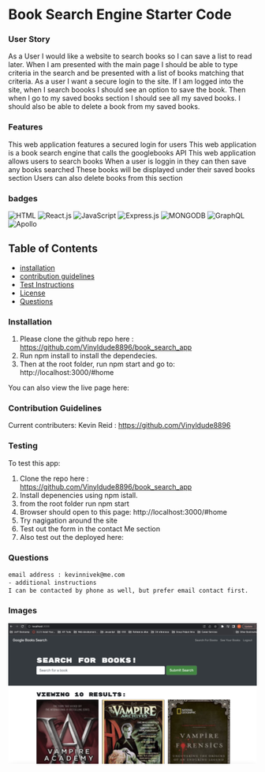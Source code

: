 # Book Search Engine Starter Code

### User Story
As a User I would like a website to search books so I can save a list to read later. When I am presented with the main page I should be able to type criteria in the search and be presented with a list of books matching that criteria. As a user I want a secure login to the site. If I am logged into the site, when I search boooks I should see an option to save the book. Then when I go to my saved books section I should see all my saved books. I should also be able to delete a book from my saved books.

### Features
This web application features a secured login for users
This web application is a book search engine that calls the googlebooks API
This web application allows users to search books
When a user is loggin in they can then save any books searched
These books will be displayed under their saved books section
Users can also delete books from this section

### badges
![HTML](https://img.shields.io/badge/HTML-License-blue)
![React.js](https://img.shields.io/badge/React.js-License-yellowgreen)
![JavaScript](https://img.shields.io/badge/JavaScript-License-lightblue)
![Express.js](https://img.shields.io/badge/Express-License-lightgrey)
![MONGODB](https://img.shields.io/badge/MONGODB-License-yellowgreen)
![GraphQL](https://img.shields.io/badge/GraphQL-License-yellowgreen)
![Apollo](https://img.shields.io/badge/Apollo-License-lightblue)

## Table of Contents

- [installation](#installation)
- [contribution guidelines](#contribution)
- [Test Instructions](#testing)
- [License](#license)
- [Questions](#questions)

### Installation
1. Please clone the github repo here : https://github.com/Vinyldude8896/book_search_app
2. Run npm install to install the dependecies.
3. Then at the root folder, run npm start and go to:
http://localhost:3000/#home

You can also view the live page here: <br />



### Contribution Guidelines
Current contributers:
Kevin Reid : https://github.com/Vinyldude8896 <br />


### Testing
To test this app:<br />
1. Clone the repo here : https://github.com/Vinyldude8896/book_search_app <br />
2. Install depenencies using npm istall. <br />
3. from the root folder run npm start <br />
4. Browser should open to this page: http://localhost:3000/#home <br />
5. Try nagigation around the site <br />
6. Test out the form in the contact Me section <br />
7. Also test out the deployed here: 

### Questions
    email address : kevinnivek@me.com
    - additional instructions 
    I can be contacted by phone as well, but prefer email contact first.
### Images

<img src="./Search_Books_app.png" alt="Getting started">